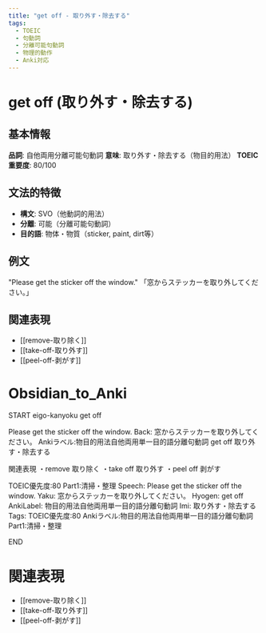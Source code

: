 ```yaml
---
title: "get off - 取り外す・除去する"
tags:
  - TOEIC
  - 句動詞
  - 分離可能句動詞
  - 物理的動作
  - Anki対応
---
```


# get off (取り外す・除去する)

## 基本情報
**品詞**: 自他両用分離可能句動詞
**意味**: 取り外す・除去する（物目的用法）
**TOEIC重要度**: 80/100

## 文法的特徴
- **構文**: SVO（他動詞的用法）
- **分離**: 可能（分離可能句動詞）
- **目的語**: 物体・物質（sticker, paint, dirt等）

## 例文
"Please get the sticker off the window."
「窓からステッカーを取り外してください。」

## 関連表現
- [[remove-取り除く]]
- [[take-off-取り外す]]
- [[peel-off-剥がす]]

# Obsidian_to_Anki
START
eigo-kanyoku
get off

Please get the sticker off the window.
Back: 
窓からステッカーを取り外してください。
Ankiラベル:物目的用法自他両用単一目的語分離句動詞
get off
取り外す・除去する

関連表現
・remove 取り除く
・take off 取り外す
・peel off 剥がす

TOEIC優先度:80
Part1:清掃・整理
Speech: Please get the sticker off the window.
Yaku: 窓からステッカーを取り外してください。
Hyogen: get off
AnkiLabel: 物目的用法自他両用単一目的語分離句動詞
Imi: 取り外す・除去する
Tags: TOEIC優先度:80 Ankiラベル:物目的用法自他両用単一目的語分離句動詞 Part1:清掃・整理
<!--ID: 1752942088189-->
END

# 関連表現
- [[remove-取り除く]]
- [[take-off-取り外す]]
- [[peel-off-剥がす]] 